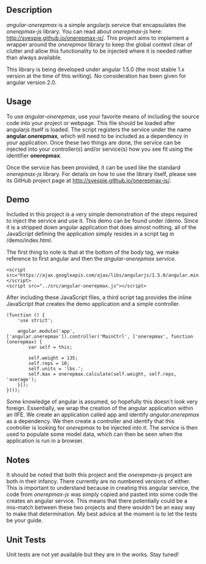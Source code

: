 Description
-----------
*angular-onerepmax* is a simple angularjs service that encapsulates the *onerepmax-js* library. You can read about *onerepmax-js* here: http://svespie.github.io/onerepmax-js/. This project aims to implement a wrapper around the *onerepmax* library to keep the global context clear of clutter and allow this functionality to be injected where it is needed rather than always available.

This library is being developed under angular 1.5.0 (the most stable 1.x version at the time of this writing). No consideration has been given for angular version 2.0. 

Usage
-----
To use *angular-onerepmax*, use your favorite means of including the source code into your project or webpage. This file should be loaded after angularjs itself is loaded. The script registers the service under the name **angular.onerepmax**, which will need to be included as a dependency in your application. Once these two things are done, the service can be injected into your controller(s) and/or service(s) how you see fit using the identifier **onerepmax**.

Once the service has been provided, it can be used like the standard *onerepmax-js* library. For details on how to use the library itself, please see its GitHub project page at http://svespie.github.io/onerepmax-js/.

Demo
----
Included in this project is a very simple demonstration of the steps required to inject the service and use it. This demo can be found under /demo. Since it is a stripped down angular application that does almost nothing, all of the JavaScript defining the application simply resides in a script tag in /demo/index.html.

The first thing to note is that at the bottom of the body tag, we make reference to first angular and then the *angular-onerepmax service*.

    <script src="https://ajax.googleapis.com/ajax/libs/angularjs/1.5.0/angular.min.js"></script>
    <script src="../src/angular-onerepmax.js"></script>
    
After including these JavaScript files, a third script tag provides the inline JavaScript that creates the demo application and a simple controller.

    (function () {
        'use strict';

        angular.module('app', ['angular.onerepmax']).controller('MainCtrl', ['onerepmax', function (onerepmax) {
            var self = this;

            self.weight = 135;
            self.reps = 10;
            self.units = 'lbs.';
            self.max = onerepmax.calculate(self.weight, self.reps, 'average');
        }]);
    }());
    
Some knowledge of angular is assumed, so hopefully this doesn't look very foreign. Essentially, we wrap the creation of the angular application within an IIFE. We create an application called app and identify *angular.onerepmax* as a dependency. We then create a controller and identify that this controller is looking for *onerepmax* to be injected into it. The service is then used to populate some model data, which can then be seen when the application is run in a browser.

Notes
-----
It should be noted that both this project and the *onerepmax-js* project are both in their infancy. There currently are no numbered versions of either. This is important to understand because in creating this angular service, the code from *onerepmax-js* was simply copied and pasted into some code the creates an angular service. This means that there potentially could be a mis-match between these two projects and there wouldn't be an easy way to make that determination. My best advice at the moment is to let the tests be your guide.

Unit Tests
----------
Unit tests are not yet available but they are in the works. Stay tuned!